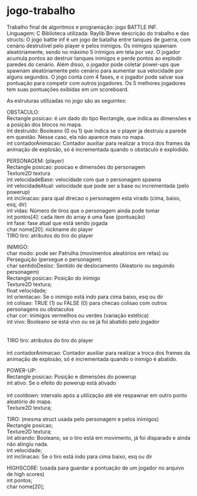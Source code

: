 # jogo-trabalho
Trabalho final de algoritmos e programação: jogo BATTLE INF. <br>
Linguagem: C
Biblioteca utilizada: Raylib
Breve descrição do trabalho e das structs:
O jogo battle inf é um jogo de batalha entre tanques de guerra, com cenário destrutível pelo player e pelos inimigos. Os inimigos spawnam aleatóriamente, sendo no máximo 5 inimigos em tela por vez. 
O jogador acumula pontos ao destruir tanques inimigos e perde pontos ao explodir paredes do cenário. Além disso, o jogador pode coletar power-ups que spawnam aleatóriamente pelo cenário para aumentar sua velocidade por alguns segundos.
O jogo conta com 4 fases, e o jogador pode salvar sua pontuação para competir com outros jogadores. Os 5 melhores jogadores tem suas pontuações exibidas em um scoreboard.

As estruturas utilizadas no jogo são as seguintes:

OBSTACULO: <br>
  Rectangle posicao: é um dado do tipo Rectangle, que indica as dimensões e a posição dos blocos no mapa. <br>
  int destruido: Booleano (0 ou 1) que indica se o player ja destruiu a parede em questão. Nesse caso, ela não aparece mais no mapa.<br>
  int contadorAnimacao: Contador auxiliar para realizar a troca dos frames da animação de explosão, só é incrementada quando o obstáculo é explodido.<br>

PERSONAGEM: (player)<br>
  Rectangle posicao: posicao e dimensões do personagem<br>
  Texture2D textura<br>
  int velocidadeBase: velocidade com que o personagem spawna<br>
  int velocidadeAtual: velocidade que pode ser a base ou incrementada (pelo powerup)<br>
  int inclinacao: para qual direcao o personagem esta virado (cima, baixo, esq, dir)<br>
  int vidas: Número de tiros que o personagem ainda pode tomar<br>
  int pontos[4]: cada item do array é uma fase (pontuação)<br>
  int fase: fase atual que está sendo jogada<br>
  char nome[20]: nickname do player<br>
  TIRO tiro: atributos do tiro do player<br>
  
INIMIGO:<br>
    char modo: pode ser Patrulha (movimentos aleatórios em retas) ou Perseguição (persegue o personagem)<br>
    char sentidoDesloc: Sentido de deslocamento (Aleatorio ou seguindo personagem)<br>
    Rectangle posicao: Posição do inimigo<br>
    Texture2D textura;<br>
    float velocidade;<br>
    int orientacao: Se o inimigo está indo para cima baixo, esq ou dir<br>
    int colisao: TRUE (1) ou FALSE (0) para checao colisao com outros personagens ou obstaculos<br>
    char cor: inimigos vermelhos ou verdes (variação estética)<br>
    int vivo: Booleano se está vivo ou se já foi abatido pelo jogador<br><br><br>
    TIRO tiro: atributos do tiro do player<br><br>
    int contadorAnimacao: Contador auxiliar para realizar a troca dos frames da animação de explosão, só é incrementada quando o inimigo é abatido.<br>
    
POWER-UP:<br>
    Rectangle posicao: Posição e dimensões do powerup<br>
    int ativo: Se o efeito do powerup está ativado<br><br>
    int cooldown: intervalo após a utilização até ele respawnar em outro ponto aleatório do mapa.<br>
    Texture2D textura;<br>
    
TIRO: (mesma struct usada pelo personagem e pelos inimigos)<br>
    Rectangle posicao;<br>
    Texture2D textura;<br>
    int atirando: Booleano, se o tiro está em movimento, já foi disparado e ainda não atingiu nada.<br>
    int velocidade;<br>
    int inclinacao: Se o tiro está indo para cima baixo, esq ou dir<br>
    
 HIGHSCORE: (usada para guardar a pontuação de um jogador no arquivo de high scores)<br>
    int pontos;<br>
    char nome[20];<br>
